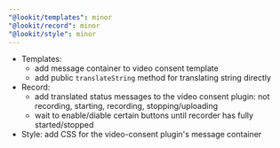 ```yaml
---
"@lookit/templates": minor
"@lookit/record": minor
"@lookit/style": minor
---
```


- Templates:
  - add message container to video consent template
  - add public `translateString` method for translating string directly
- Record:
  - add translated status messages to the video consent plugin: not recording,
    starting, recording, stopping/uploading
  - wait to enable/diable certain buttons until recorder has fully
    started/stopped
- Style: add CSS for the video-consent plugin's message container

